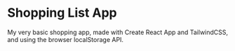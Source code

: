 # Shopping List App

My very basic shopping app, made with Create React App and TailwindCSS, and using the browser localStorage API.
